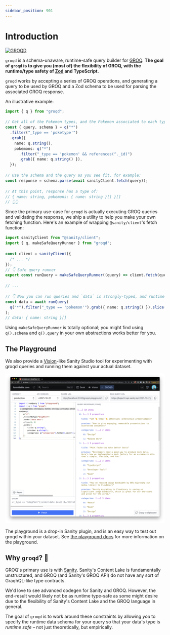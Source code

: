 ```yaml
---
sidebar_position: 901
---
```



# Introduction

[![GROQD](https://oss.nearform.com/api/banner?badge=groqd&bg=c99f46)](https://commerce.nearform.com/open-source/groqd)


`groqd` is a schema-unaware, runtime-safe query builder for [GROQ](https://www.sanity.io/docs/groq). **The goal of `groqd` is to give you (most of) the flexibility of GROQ, with the runtime/type safety of [Zod](https://github.com/colinhacks/zod) and TypeScript.**

`groqd` works by accepting a series of GROQ operations, and generating a query to be used by GROQ and a Zod schema to be used for parsing the associated GROQ response.

An illustrative example:

```ts
import { q } from "groqd";

// Get all of the Pokemon types, and the Pokemon associated to each type.
const { query, schema } = q("*")
  .filter("_type == 'poketype'")
  .grab({
    name: q.string(),
    pokemons: q("*")
      .filter("_type == 'pokemon' && references(^._id)")
      .grab({ name: q.string() }),
  });

// Use the schema and the query as you see fit, for example:
const response = schema.parse(await sanityClient.fetch(query));

// At this point, response has a type of:
// { name: string, pokemons: { name: string }[] }[]
// 👆👆
```

Since the primary use-case for `groqd` is actually executing GROQ queries and validating the response, we ship a utility to help you make your own fetching function. Here's an example of wrapping `@sanity/client`'s fetch function:

```ts
import sanityClient from "@sanity/client";
import { q, makeSafeQueryRunner } from "groqd";

const client = sanityClient({
  /* ... */
});
// 👇 Safe query runner
export const runQuery = makeSafeQueryRunner((query) => client.fetch(query));

// ...

// 👇 Now you can run queries and `data` is strongly-typed, and runtime-validated.
const data = await runQuery(
  q("*").filter("_type == 'pokemon'").grab({ name: q.string() }).slice(0, 150)
);
// data: { name: string }[]
```

Using `makeSafeQueryRunner` is totally optional; you might find using `q().schema` and `q().query` in your own abstractions works better for you.

## The Playground

We also provide a [Vision](https://www.sanity.io/docs/the-vision-plugin)-like Sanity Studio tool for experimenting with groqd queries and running them against your actual dataset.

![Screenshot of groqd playground in action](./img/groqd-playground-sample.png)

The playground is a drop-in Sanity plugin, and is an easy way to test out groqd within your dataset. See [the playground docs](./groqd-playground.mdx) for more information on the playground.

## Why `groqd`? 🤷‍

GROQ's primary use is with [Sanity](https://www.sanity.io/). Sanity's Content Lake is fundamentally unstructured, and GROQ (and Sanity's GROQ API) do not have any sort of GraqhQL-like type contracts.

We'd love to see advanced codegen for Sanity and GROQ. However, the end-result would likely not be as runtime type-safe as some might desire due to the flexibility of Sanity's Content Lake and the GROQ language in general.

The goal of `groqd` is to work around these constraints by allowing _you_ to specify the runtime data schema for your query so that your data's type is _runtime safe_ – not just theoretically, but empirically.
